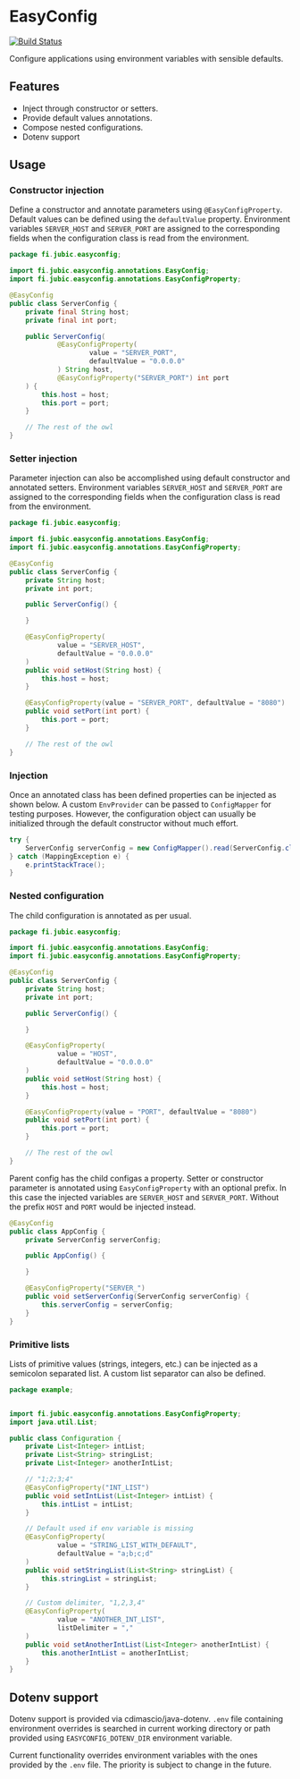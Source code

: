 # EasyConfig

[![Build Status](https://travis-ci.org/jubicoy/easyconfig.svg?branch=master)](https://travis-ci.org/jubicoy/easyconfig)

Configure applications using environment variables with sensible
defaults.

## Features

* Inject through constructor or setters.
* Provide default values annotations.
* Compose nested configurations.
* Dotenv support

## Usage

### Constructor injection

Define a constructor and annotate parameters using `@EasyConfigProperty`. Default values can be defined using the `defaultValue` property. Environment variables `SERVER_HOST` and `SERVER_PORT` are assigned to the corresponding fields when the configuration class is read from the environment.

```java
package fi.jubic.easyconfig;

import fi.jubic.easyconfig.annotations.EasyConfig;
import fi.jubic.easyconfig.annotations.EasyConfigProperty;

@EasyConfig
public class ServerConfig {
    private final String host;
    private final int port;

    public ServerConfig(
            @EasyConfigProperty(
                    value = "SERVER_PORT",
                    defaultValue = "0.0.0.0"
            ) String host,
            @EasyConfigProperty("SERVER_PORT") int port
    ) {
        this.host = host;
        this.port = port;
    }

    // The rest of the owl
}
```

### Setter injection

Parameter injection can also be accomplished using default constructor and annotated setters. Environment variables `SERVER_HOST` and `SERVER_PORT` are assigned to the corresponding fields when the configuration class is read from the environment.

```java
package fi.jubic.easyconfig;

import fi.jubic.easyconfig.annotations.EasyConfig;
import fi.jubic.easyconfig.annotations.EasyConfigProperty;

@EasyConfig
public class ServerConfig {
    private String host;
    private int port;

    public ServerConfig() {

    }

    @EasyConfigProperty(
            value = "SERVER_HOST",
            defaultValue = "0.0.0.0"
    )
    public void setHost(String host) {
        this.host = host;
    }

    @EasyConfigProperty(value = "SERVER_PORT", defaultValue = "8080")
    public void setPort(int port) {
        this.port = port;
    }

    // The rest of the owl
}
```

### Injection

Once an annotated class has been defined properties can be injected as shown below. A custom `EnvProvider` can be passed to `ConfigMapper` for testing purposes. However, the configuration object can usually be initialized through the default constructor without much effort.

```java
try {
    ServerConfig serverConfig = new ConfigMapper().read(ServerConfig.class);
} catch (MappingException e) {
    e.printStackTrace();
}
```

### Nested configuration

The child configuration is annotated as per usual.

```java
package fi.jubic.easyconfig;

import fi.jubic.easyconfig.annotations.EasyConfig;
import fi.jubic.easyconfig.annotations.EasyConfigProperty;

@EasyConfig
public class ServerConfig {
    private String host;
    private int port;

    public ServerConfig() {

    }

    @EasyConfigProperty(
            value = "HOST",
            defaultValue = "0.0.0.0"
    )
    public void setHost(String host) {
        this.host = host;
    }

    @EasyConfigProperty(value = "PORT", defaultValue = "8080")
    public void setPort(int port) {
        this.port = port;
    }

    // The rest of the owl
}
```

Parent config has the child configas a property. Setter or constructor parameter is annotated using `EasyConfigProperty` with an optional prefix. In this case the injected variables are `SERVER_HOST` and `SERVER_PORT`. Without the prefix `HOST` and `PORT` would be injected instead.

```java
@EasyConfig
public class AppConfig {
    private ServerConfig serverConfig;

    public AppConfig() {

    }

    @EasyConfigProperty("SERVER_")
    public void setServerConfig(ServerConfig serverConfig) {
        this.serverConfig = serverConfig;
    }
}
```

### Primitive lists

Lists of primitive values (strings, integers, etc.) can be injected as a semicolon separated list. A custom list separator can also be defined.

```java
package example;


import fi.jubic.easyconfig.annotations.EasyConfigProperty;
import java.util.List;

public class Configuration {
    private List<Integer> intList;
    private List<String> stringList;
    private List<Integer> anotherIntList;

    // "1;2;3;4"
    @EasyConfigProperty("INT_LIST")
    public void setIntList(List<Integer> intList) {
        this.intList = intList;
    }

    // Default used if env variable is missing
    @EasyConfigProperty(
            value = "STRING_LIST_WITH_DEFAULT",
            defaultValue = "a;b;c;d"
    )
    public void setStringList(List<String> stringList) {
        this.stringList = stringList;
    }

    // Custom delimiter, "1,2,3,4"
    @EasyConfigProperty(
            value = "ANOTHER_INT_LIST",
            listDelimiter = ","
    )
    public void setAnotherIntList(List<Integer> anotherIntList) {
        this.anotherIntList = anotherIntList;
    }
}
```

## Dotenv support

Dotenv support is provided via cdimascio/java-dotenv. `.env` file containing environment overrides is searched in current working directory or path provided using `EASYCONFIG_DOTENV_DIR` environment variable.

Current functionality overrides environment variables with the ones provided by the `.env` file. The priority is subject to change in the future.